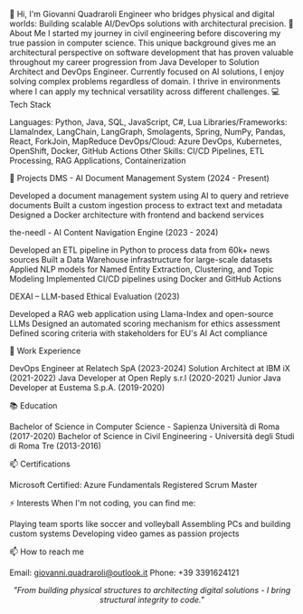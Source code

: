 👋 Hi, I'm Giovanni Quadraroli
Engineer who bridges physical and digital worlds: Building scalable AI/DevOps solutions with architectural precision.
🚀 About Me
I started my journey in civil engineering before discovering my true passion in computer science. This unique background gives me an architectural perspective on software development that has proven valuable throughout my career progression from Java Developer to Solution Architect and DevOps Engineer.
Currently focused on AI solutions, I enjoy solving complex problems regardless of domain. I thrive in environments where I can apply my technical versatility across different challenges.
💻 Tech Stack

Languages: Python, Java, SQL, JavaScript, C#, Lua
Libraries/Frameworks: LlamaIndex, LangChain, LangGraph, Smolagents, Spring, NumPy, Pandas, React, ForkJoin, MapReduce
DevOps/Cloud: Azure DevOps, Kubernetes, OpenShift, Docker, GitHub Actions
Other Skills: CI/CD Pipelines, ETL Processing, RAG Applications, Containerization

🔭 Projects
DMS - AI Document Management System (2024 - Present)

Developed a document management system using AI to query and retrieve documents
Built a custom ingestion process to extract text and metadata
Designed a Docker architecture with frontend and backend services

the-needl - AI Content Navigation Engine (2023 - 2024)

Developed an ETL pipeline in Python to process data from 60k+ news sources
Built a Data Warehouse infrastructure for large-scale datasets
Applied NLP models for Named Entity Extraction, Clustering, and Topic Modeling
Implemented CI/CD pipelines using Docker and GitHub Actions

DEXAI – LLM-based Ethical Evaluation (2023)

Developed a RAG web application using Llama-Index and open-source LLMs
Designed an automated scoring mechanism for ethics assessment
Defined scoring criteria with stakeholders for EU's AI Act compliance

🌱 Work Experience

DevOps Engineer at Relatech SpA (2023-2024)
Solution Architect at IBM iX (2021-2022)
Java Developer at Open Reply s.r.l (2020-2021)
Junior Java Developer at Eustema S.p.A. (2019-2020)

📚 Education

Bachelor of Science in Computer Science - Sapienza Università di Roma (2017-2020)
Bachelor of Science in Civil Engineering - Università degli Studi di Roma Tre (2013-2016)

📫 Certifications

Microsoft Certified: Azure Fundamentals
Registered Scrum Master

⚡ Interests
When I'm not coding, you can find me:

Playing team sports like soccer and volleyball
Assembling PCs and building custom systems
Developing video games as passion projects

📫 How to reach me

Email: giovanni.quadraroli@outlook.it
Phone: +39 3391624121


<div align="center">
<i>"From building physical structures to architecting digital solutions - I bring structural integrity to code."</i>
